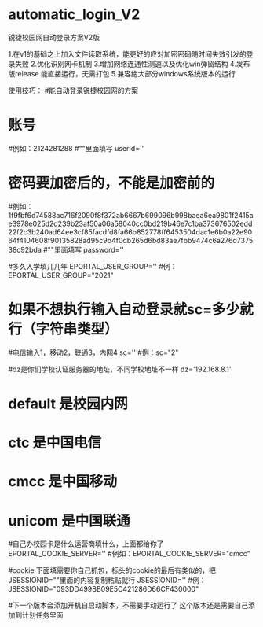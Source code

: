 # automatic_login_V2
锐捷校园网自动登录方案V2版

1.在v1的基础之上加入文件读取系统，能更好的应对加密密码随时间失效引发的登录失败
2.优化识别网卡机制
3.增加网络连通性测速以及优化win弹窗结构
4.发布版release 能直接运行，无需打包
5.兼容绝大部分windows系统版本的运行

使用技巧：
  #能自动登录锐捷校园网的方案

# 账号
#例如：2124281288
#""里面填写
userId=''

# 密码要加密后的，不能是加密前的
#例如：1f9fbf6d74588ac716f2090f8f372ab6667b699096b998baea6ea9801f2415ae3978e025d2d239b23af50a06a58040cc0bd219b46e7c1ba373676502edd22f2c3b240ad64ee3cf85facdfd8fa66b852778ff6453504dac1e6b0a22e9064f4104608f90135828ad95c9b4f0db265d6bd83ae7fbb9474c6a276d737538c92bda
#""里面填写
password=''

#多久入学填几几年
EPORTAL_USER_GROUP=''
#例：EPORTAL_USER_GROUP="2021"

# 如果不想执行输入自动登录就sc=多少就行（字符串类型）
#电信输入1，移动2，联通3，内网4
sc=''
#例：sc="2"

#dz是你们学校认证服务器的地址，不同学校地址不一样
dz='192.168.8.1'
# default 是校园内网
# ctc 是中国电信
# cmcc 是中国移动
# unicom 是中国联通
#自己办校园卡是什么运营商填什么，上面都给你了
EPORTAL_COOKIE_SERVER=''
#例如：EPORTAL_COOKIE_SERVER="cmcc"

#cookie 下面填需要你自己抓包，标头的cookie的最后有类似的，把JSESSIONID=""里面的内容复制粘贴就行
JSESSIONID=''
#例：JSESSIONID="093DD499BB09E5C421286D66CF430000"

#下一个版本会添加开机自启动脚本，不需要手动运行了
这个版本还是需要自己添加到计划任务里面


